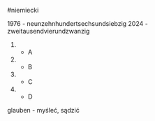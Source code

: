 #niemiecki 

1976 - neunzehnhundertsechsundsiebzig
2024 - zweitausendvierundzwanzig

1. - A
2. - B
3. - C
4. - D

glauben - myśleć, sądzić